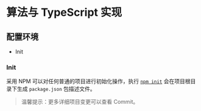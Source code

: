 # 算法与 TypeScript 实现

## 配置环境

- Init

### Init

采用 NPM 可以对任何普通的项目进行初始化操作，执行 [`npm init`](https://docs.npmjs.com/cli/init) 会在项目根目录下生成 `package.json` 包描述文件。

> 温馨提示：更多详细项目变更可以查看 Commit。
